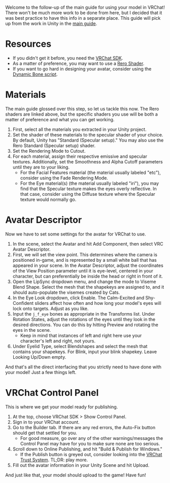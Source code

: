Welcome to the follow-up of the main guide for using your model in VRChat! There won't be much more work to be done from here, but I decided that it was best practice to have this info in a separate place. This guide will pick up from the work in Unity in the [main guide](</Guides/Main Guide.md>).

# Resources

- If you didn't get it before, you need the [VRChat SDK](https://vrchat.com/home/download).
- As a matter of preference, you may want to use a [Rero Shader](https://github.com/RetroGEO/reroStandard/releases).
- If you want to go hard in designing your avatar, consider using the [Dynamic Bone script](https://assetstore.unity.com/packages/tools/animation/dynamic-bone-16743).

# Materials

The main guide glossed over this step, so let us tackle this now. The Rero shaders are linked above, but the specific shaders you use will be both a matter of preference and what you can get working.

1. First, select all the materials you extracted in your Unity project. 
2. Set the shader of these materials to the specular shader of your choice. By default, Unity has "Standard (Specular setup)." You may also use the Rero Standard (Specular setup) shader.
3. Set the Rendering Mode to Cutout. 
4. For each material, assign their respective emissive and specular textures. Additionally, set the Smoothness and Alpha Cutoff parameters until they are to your liking.
	- For the Facial Features material (the material usually labeled "etc"), consider using the Fade Rendering Mode.
	- For the Eye material(s) (the material usually labeled "iri"), you may find that the Specular texture makes the eyes overly reflective. In that case, consider using the Diffuse texture where the Specular texture would normally go.
	
# Avatar Descriptor

Now we have to set some settings for the avatar for VRChat to use.

1. In the scene, select the Avatar and hit Add Component, then select VRC Avatar Descriptor.
2. First, we will set the view point. This determines where the camera is positioned in-game, and is represented by a small white ball that has appeared in your scene. In the Avatar Descriptor, adjust the coordinates of the View Position parameter until it is eye-level, centered in your character, but can preferentially be inside the head or right in front of it.
3. Open the LipSync dropdown menu, and change the mode to Viseme Blend Shape. Select the mesh that the shapekeys are assigned to, and it should auto-populate the visemes created by Cats.
4. In the Eye Look dropdown, click Enable. The Calm-Excited and Shy-Confident sliders affect how often and how long your model's eyes will lock onto targets. Adjust as you like.
5. Input the `j_f_eye` bones as appropriate in the Transforms list. Under Rotation States, adjust the rotations of the eyes until they look in the desired directions. You can do this by hitting Preview and rotating the eyes in the scene.
	- Keep in mind that instances of left and right here use your character's left and right, not yours.
6. Under Eyelid Type, select Blendshapes and select the mesh that contains your shapekeys. For Blink, input your blink shapekey. Leave Looking Up/Down empty.

And that's all the direct interfacing that you strictly need to have done with your model! Just a few things left.

# VRChat Control Panel

This is where we get your model ready for publishing.

1. At the top, choose VRChat SDK > Show Control Panel.
2. Sign in to your VRChat account.
3. Go to the Builder tab. If there are any red errors, the Auto-Fix button should get that settled for you.
	- For good measure, go over any of the other warnings/messages the Control Panel may have for you to make sure none are too serious.
4. Scroll down to Online Publishing, and hit "Build & Publish for Windows." 
	- If the Publish button is greyed out, consider looking into the [VRChat Trust System](https://docs.vrchat.com/docs/vrchat-safety-and-trust-system). TL;DR: play more.
5. Fill out the avatar information in your Unity Scene and hit Upload.

And just like that, your model should upload to the game! Have fun!